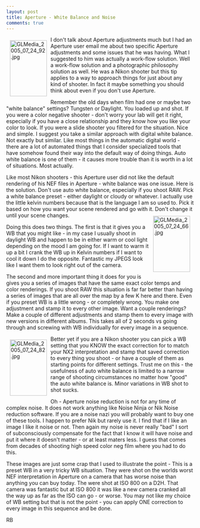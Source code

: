 ```yaml
---
layout: post
title: Aperture - White Balance and Noise
comments: true
---
```

<a rel="lightbox" href="/wp-content/uploads/2010/01/GLMedia_2005_07_24_92.jpg"><img title="GLMedia_2005_07_24_92.jpg" src="/wp-content/uploads/2010/01/.thumbs/.GLMedia_2005_07_24_92.jpg" border="0" alt="GLMedia_2005_07_24_92.jpg" hspace="10" vspace="10" width="99" height="150" align="left" /></a>I don't talk about Aperture adjustments much but I had an Aperture user email me about two specific Aperture adjustments and some issues that he was having. What I suggested to him was actually a work-flow solution. Well a work-flow solution and a photographic philosophy solution as well. He was a Nikon shooter but this tip applies to a way to approach things for just about any kind of shooter. In fact it maybe something you should think about even if you don't use Aperture.

Remember the old days when film had one or maybe two "white balance" settings? Tungsten or Daylight. You loaded up and shot. If you were a color negative shooter - don't worry your lab will get it right, especially if you have a close relationship and they know how you like your color to look. If you were a slide shooter you filtered for the situation. Nice and simple. I suggest you take a similar approach with digital white balance. Not exactly but similar. Like most things in the automatic digital world - there are a lot of automated things that I consider specialized tools that have somehow found their way into the default way of doing things. Auto white balance is one of them - it causes more trouble than it is worth in a lot of situations. Most actually.

Like most Nikon shooters - this Aperture user did not like the default rendering of his NEF files in Aperture - white balance was one issue. Here is the solution. Don't use auto white balance, especially if you shoot RAW. Pick a white balance preset - either daylight or cloudy or whatever. I actually use the little kelvin numbers because that is the language I am so used to. Pick it based on how you want your scene rendered and go with it. Don't change it until your<a rel="lightbox" href="/wp-content/uploads/2010/01/GLMedia_2005_07_24_66.jpg"><img title="GLMedia_2005_07_24_66.jpg" src="/wp-content/uploads/2010/01/.thumbs/.GLMedia_2005_07_24_66.jpg" border="0" alt="GLMedia_2005_07_24_66.jpg" hspace="10" vspace="10" width="99" height="150" align="right" /></a> scene changes.

Doing this does two things. The first is that it gives you a WB that you might like - in my case I usually shoot in daylight WB and happen to be in either warm or cool light depending on the mood I am going for. If I want to warm it up a bit I crank the WB up in Kelvin numbers if I want to cool it down I do the opposite. Fantastic my JPEGS look like I want them to look right out of the camera.

The second and more important thing it does for you is gives you a series of images that have the same exact color temps and color renderings. If you shoot RAW this situation is far far better than having a series of images that are all over the map by a few K here and there. Even if you preset WB is a little wrong - or completely wrong. You make one adjustment and stamp it to every other image. Want a couple renderings? Make a couple of different adjustments and stamp them to every image with new versions in different albums. This takes all of 2 seconds vs going through and screwing with WB individually for every image in a sequence.

<a rel="lightbox" href="/wp-content/uploads/2010/01/GLMedia_2005_07_24_82.jpg"><img title="GLMedia_2005_07_24_82.jpg" src="/wp-content/uploads/2010/01/.thumbs/.GLMedia_2005_07_24_82.jpg" border="0" alt="GLMedia_2005_07_24_82.jpg" hspace="10" vspace="10" width="99" height="150" align="left" /></a>Better yet if you are a Nikon shooter you can pick a WB setting that you KNOW the exact correction for to match your NX2 interpretation and stamp that saved correction to every thing you shoot - or have a couple of them as starting points for different settings. Trust me on this - the usefulness of auto white balance is limited to a narrow range of shooting circumstances no matter how "good" the auto white balance is. Minor variations in WB shot to shot sucks.

Oh - Aperture noise reduction is not for any time of complex noise. It does not work anything like Noise Ninja or Nik Noise reduction software. If you are a noise nazi you will probably want to buy one of these tools. I happen to prefer Nik but rarely use it. I find that if I like an image I like it noise or not. Then again my noise is never really "bad" I sort of subconsciously compensate for the fact that I know it will have noise and put it where it doesn't matter - or at least maters less. I guess that comes from decades of shooting high speed color neg film where you had to do this.

These images are just some crap that I used to illustrate the point - This is a preset WB in a very tricky WB situation. They were shot on the worlds worst NEF interpretation in Aperture on a camera that has worse noise than anything you can buy today. The were shot at ISO 800 on a D2H. That camera was fantastic but at ISO 800 it was like a new camera cranked all the way up as far as the ISO can go - or worse. You may not like my choice of WB setting but that is not the point - you can apply ONE correction to every image in this sequence and be done.

RB